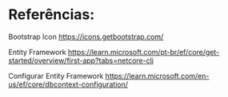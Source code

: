 # Referências:

Bootstrap Icon
https://icons.getbootstrap.com/

Entity Framework
https://learn.microsoft.com/pt-br/ef/core/get-started/overview/first-app?tabs=netcore-cli

Configurar Entity Framework
https://learn.microsoft.com/en-us/ef/core/dbcontext-configuration/

